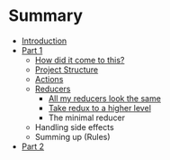 # Summary

* [Introduction](README.md)
* [Part 1](part-1.md)
  * [How did it come to this?](part-1/problems.md)
  * [Project Structure](part-1/project-structure.md)
  * [Actions](part-1/actions.md)
  * [Reducers](part-1/reducers.md)
    * [All my reducers look the same](part-1/all-my-reducers-look-the-same.md)
    * [Take redux to a higher level](part-1/take-redux-to-a-higher-level.md)
    * The minimal reducer
  * Handling side effects
  * Summing up \(Rules\)
* [Part 2](part-2.md)

